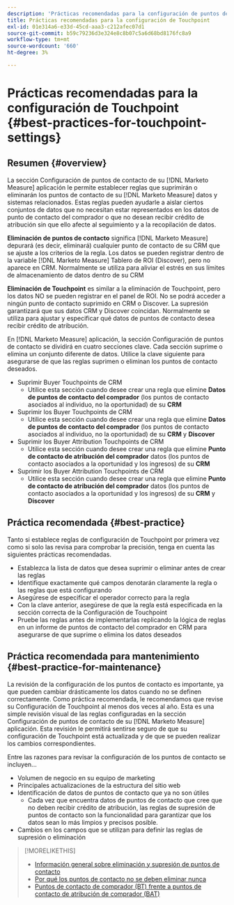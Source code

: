 ```yaml
---
description: 'Prácticas recomendadas para la configuración de puntos de contacto: [!DNL Marketo Measure] - Documentación del producto'
title: Prácticas recomendadas para la configuración de Touchpoint
exl-id: 01e314a6-e33d-45cd-aaa3-c212afec07d1
source-git-commit: b59c79236d3e324e8c8b07c5a6d68bd8176fc8a9
workflow-type: tm+mt
source-wordcount: '660'
ht-degree: 3%

---
```


# Prácticas recomendadas para la configuración de Touchpoint {#best-practices-for-touchpoint-settings}

## Resumen {#overview}

La sección Configuración de puntos de contacto de su [!DNL Marketo Measure] aplicación le permite establecer reglas que suprimirán o eliminarán los puntos de contacto de su [!DNL Marketo Measure] datos y sistemas relacionados. Estas reglas pueden ayudarle a aislar ciertos conjuntos de datos que no necesitan estar representados en los datos de punto de contacto del comprador o que no desean recibir crédito de atribución sin que ello afecte al seguimiento y a la recopilación de datos.

**Eliminación de puntos de contacto** significa [!DNL Marketo Measure] depurará (es decir, eliminará) cualquier punto de contacto de su CRM que se ajuste a los criterios de la regla. Los datos se pueden registrar dentro de la variable [!DNL Marketo Measure] Tablero de ROI (Discover), pero no aparece en CRM. Normalmente se utiliza para aliviar el estrés en sus límites de almacenamiento de datos dentro de su CRM

**Eliminación de Touchpoint** es similar a la eliminación de Touchpoint, pero los datos NO se pueden registrar en el panel de ROI. No se podrá acceder a ningún punto de contacto suprimido en CRM o Discover. La supresión garantizará que sus datos CRM y Discover coincidan. Normalmente se utiliza para ajustar y especificar qué datos de puntos de contacto desea recibir crédito de atribución.

En [!DNL Marketo Measure] aplicación, la sección Configuración de puntos de contacto se dividirá en cuatro secciones clave. Cada sección suprime o elimina un conjunto diferente de datos. Utilice la clave siguiente para asegurarse de que las reglas suprimen o eliminan los puntos de contacto deseados.

* Suprimir Buyer Touchpoints de CRM
   * Utilice esta sección cuando desee crear una regla que elimine **Datos de puntos de contacto del comprador** (los puntos de contacto asociados al individuo, no la oportunidad) de su **CRM**
* Suprimir los Buyer Touchpoints de CRM
   * Utilice esta sección cuando desee crear una regla que elimine **Datos de puntos de contacto del comprador** (los puntos de contacto asociados al individuo, no la oportunidad) de su **CRM** y **Discover**
* Suprimir los Buyer Attribution Touchpoints de CRM
   * Utilice esta sección cuando desee crear una regla que elimine **Punto de contacto de atribución del comprador** datos (los puntos de contacto asociados a la oportunidad y los ingresos) de su **CRM**
* Suprimir los Buyer Attribution Touchpoints de CRM
   * Utilice esta sección cuando desee crear una regla que elimine **Punto de contacto de atribución del comprador** datos (los puntos de contacto asociados a la oportunidad y los ingresos) de su **CRM** y **Discover**

## Práctica recomendada {#best-practice}

Tanto si establece reglas de configuración de Touchpoint por primera vez como si solo las revisa para comprobar la precisión, tenga en cuenta las siguientes prácticas recomendadas.

* Establezca la lista de datos que desea suprimir o eliminar antes de crear las reglas
* Identifique exactamente qué campos denotarán claramente la regla o las reglas que está configurando
* Asegúrese de especificar el operador correcto para la regla
* Con la clave anterior, asegúrese de que la regla está especificada en la sección correcta de la Configuración de Touchpoint
* Pruebe las reglas antes de implementarlas replicando la lógica de reglas en un informe de puntos de contacto del comprador en CRM para asegurarse de que suprime o elimina los datos deseados

## Práctica recomendada para mantenimiento {#best-practice-for-maintenance}

La revisión de la configuración de los puntos de contacto es importante, ya que pueden cambiar drásticamente los datos cuando no se definen correctamente. Como práctica recomendada, le recomendamos que revise su Configuración de Touchpoint al menos dos veces al año. Esta es una simple revisión visual de las reglas configuradas en la sección Configuración de puntos de contacto de su [!DNL Marketo Measure] aplicación. Esta revisión le permitirá sentirse seguro de que su configuración de Touchpoint está actualizada y de que se pueden realizar los cambios correspondientes.

Entre las razones para revisar la configuración de los puntos de contacto se incluyen...

* Volumen de negocio en su equipo de marketing
* Principales actualizaciones de la estructura del sitio web
* Identificación de datos de puntos de contacto que ya no son útiles
   * Cada vez que encuentra datos de puntos de contacto que cree que no deben recibir crédito de atribución, las reglas de supresión de puntos de contacto son la funcionalidad para garantizar que los datos sean lo más limpios y precisos posible.
* Cambios en los campos que se utilizan para definir las reglas de supresión o eliminación

>[!MORELIKETHIS]
>
>* [Información general sobre eliminación y supresión de puntos de contacto](/help/advanced-marketo-measure-features/touchpoint-settings/touchpoint-removal-and-touchpoint-suppression.md)
>* [Por qué los puntos de contacto no se deben eliminar nunca](/help/advanced-marketo-measure-features/touchpoint-settings/why-you-should-never-delete-touchpoints.md)
>* [Puntos de contacto de comprador (BT) frente a puntos de contacto de atribución de comprador (BAT)](/help/configuration-and-setup/getting-started-with-marketo-measure/difference-between-buyer-touchpoints-and-buyer-attribution-touchpoints.md)

